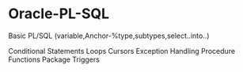# Oracle-PL-SQL
Basic PL/SQL
        (variable,Anchor-%type,subtypes,select..into..)
        
        
Conditional Statements
Loops
Cursors
Exception Handling
Procedure
Functions
Package
Triggers

